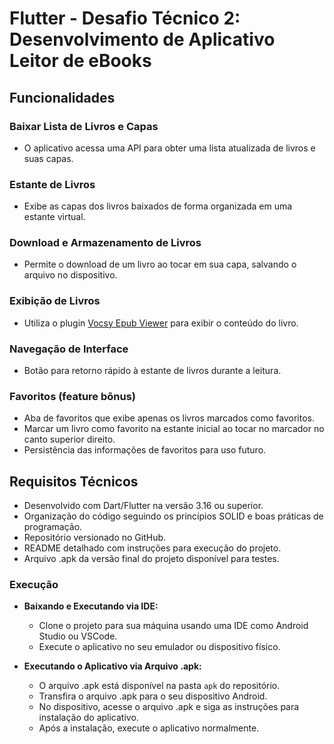 # Flutter - Desafio Técnico 2: Desenvolvimento de Aplicativo Leitor de eBooks

## Funcionalidades

### Baixar Lista de Livros e Capas
- O aplicativo acessa uma API para obter uma lista atualizada de livros e suas capas.

### Estante de Livros
- Exibe as capas dos livros baixados de forma organizada em uma estante virtual.

### Download e Armazenamento de Livros
- Permite o download de um livro ao tocar em sua capa, salvando o arquivo no dispositivo.

### Exibição de Livros
- Utiliza o plugin [Vocsy Epub Viewer](https://pub.dev/packages/vocsy_epub_viewer) para exibir o conteúdo do livro.

### Navegação de Interface
- Botão para retorno rápido à estante de livros durante a leitura.

### Favoritos (feature bônus)
- Aba de favoritos que exibe apenas os livros marcados como favoritos.
- Marcar um livro como favorito na estante inicial ao tocar no marcador no canto superior direito.
- Persistência das informações de favoritos para uso futuro.

## Requisitos Técnicos

- Desenvolvido com Dart/Flutter na versão 3.16 ou superior.
- Organização do código seguindo os princípios SOLID e boas práticas de programação.
- Repositório versionado no GitHub.
- README detalhado com instruções para execução do projeto.
- Arquivo .apk da versão final do projeto disponível para testes.

### Execução

- **Baixando e Executando via IDE:**
    - Clone o projeto para sua máquina usando uma IDE como Android Studio ou VSCode.
    - Execute o aplicativo no seu emulador ou dispositivo físico.

- **Executando o Aplicativo via Arquivo .apk:**
    - O arquivo .apk está disponível na pasta `apk` do repositório.
    - Transfira o arquivo .apk para o seu dispositivo Android.
    - No dispositivo, acesse o arquivo .apk e siga as instruções para instalação do aplicativo.
    - Após a instalação, execute o aplicativo normalmente.
